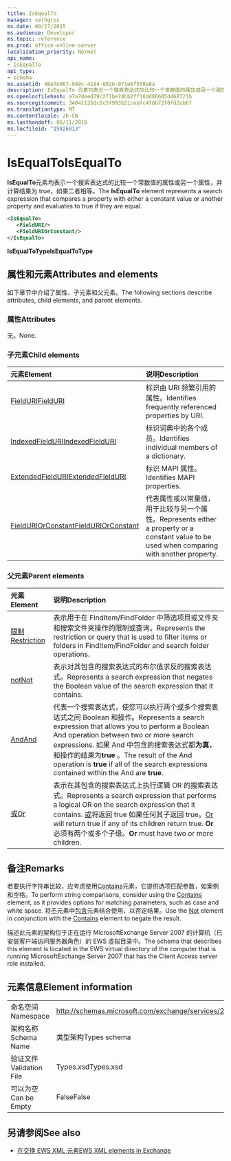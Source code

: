 ```yaml
---
title: IsEqualTo
manager: sethgros
ms.date: 09/17/2015
ms.audience: Developer
ms.topic: reference
ms.prod: office-online-server
localization_priority: Normal
api_name:
- IsEqualTo
api_type:
- schema
ms.assetid: 48e7e067-049c-4184-8026-071e6f558e8a
description: IsEqualTo 元素均表示一个搜索表达式的比较一个常数值的属性或另一个属性，并计算结果为 true，如果二者相等。
ms.openlocfilehash: a7a7deed79c271be74bb2ff16dd86605d468721b
ms.sourcegitcommit: 34041125dc8c5f993b21cebfc4f8b72f0fd2cb6f
ms.translationtype: MT
ms.contentlocale: zh-CN
ms.lasthandoff: 06/11/2018
ms.locfileid: "19826013"
---
```

# <a name="isequalto"></a><span data-ttu-id="5e4bd-103">IsEqualTo</span><span class="sxs-lookup"><span data-stu-id="5e4bd-103">IsEqualTo</span></span>

<span data-ttu-id="5e4bd-104">**IsEqualTo**元素均表示一个搜索表达式的比较一个常数值的属性或另一个属性，并计算结果为 true，如果二者相等。</span><span class="sxs-lookup"><span data-stu-id="5e4bd-104">The **IsEqualTo** element represents a search expression that compares a property with either a constant value or another property and evaluates to true if they are equal.</span></span> 
  
```xml
<IsEqualTo>
   <FieldURI/>
   <FieldURIOrConstant/>
</IsEqualTo>
```

 <span data-ttu-id="5e4bd-105">**IsEqualToType**</span><span class="sxs-lookup"><span data-stu-id="5e4bd-105">**IsEqualToType**</span></span>
## <a name="attributes-and-elements"></a><span data-ttu-id="5e4bd-106">属性和元素</span><span class="sxs-lookup"><span data-stu-id="5e4bd-106">Attributes and elements</span></span>

<span data-ttu-id="5e4bd-107">如下章节中介绍了属性、子元素和父元素。</span><span class="sxs-lookup"><span data-stu-id="5e4bd-107">The following sections describe attributes, child elements, and parent elements.</span></span>
  
### <a name="attributes"></a><span data-ttu-id="5e4bd-108">属性</span><span class="sxs-lookup"><span data-stu-id="5e4bd-108">Attributes</span></span>

<span data-ttu-id="5e4bd-109">无。</span><span class="sxs-lookup"><span data-stu-id="5e4bd-109">None.</span></span>
  
### <a name="child-elements"></a><span data-ttu-id="5e4bd-110">子元素</span><span class="sxs-lookup"><span data-stu-id="5e4bd-110">Child elements</span></span>

|<span data-ttu-id="5e4bd-111">**元素**</span><span class="sxs-lookup"><span data-stu-id="5e4bd-111">**Element**</span></span>|<span data-ttu-id="5e4bd-112">**说明**</span><span class="sxs-lookup"><span data-stu-id="5e4bd-112">**Description**</span></span>|
|:-----|:-----|
|[<span data-ttu-id="5e4bd-113">FieldURI</span><span class="sxs-lookup"><span data-stu-id="5e4bd-113">FieldURI</span></span>](fielduri.md) <br/> |<span data-ttu-id="5e4bd-114">标识由 URI 频繁引用的属性。</span><span class="sxs-lookup"><span data-stu-id="5e4bd-114">Identifies frequently referenced properties by URI.</span></span>  <br/> |
|[<span data-ttu-id="5e4bd-115">IndexedFieldURI</span><span class="sxs-lookup"><span data-stu-id="5e4bd-115">IndexedFieldURI</span></span>](indexedfielduri.md) <br/> |<span data-ttu-id="5e4bd-116">标识词典中的各个成员。</span><span class="sxs-lookup"><span data-stu-id="5e4bd-116">Identifies individual members of a dictionary.</span></span>  <br/> |
|[<span data-ttu-id="5e4bd-117">ExtendedFieldURI</span><span class="sxs-lookup"><span data-stu-id="5e4bd-117">ExtendedFieldURI</span></span>](extendedfielduri.md) <br/> |<span data-ttu-id="5e4bd-118">标识 MAPI 属性。</span><span class="sxs-lookup"><span data-stu-id="5e4bd-118">Identifies MAPI properties.</span></span>  <br/> |
|[<span data-ttu-id="5e4bd-119">FieldURIOrConstant</span><span class="sxs-lookup"><span data-stu-id="5e4bd-119">FieldURIOrConstant</span></span>](fielduriorconstant.md) <br/> |<span data-ttu-id="5e4bd-120">代表属性或以常量值，用于比较与另一个属性。</span><span class="sxs-lookup"><span data-stu-id="5e4bd-120">Represents either a property or a constant value to be used when comparing with another property.</span></span>  <br/> |
   
### <a name="parent-elements"></a><span data-ttu-id="5e4bd-121">父元素</span><span class="sxs-lookup"><span data-stu-id="5e4bd-121">Parent elements</span></span>

|<span data-ttu-id="5e4bd-122">**元素**</span><span class="sxs-lookup"><span data-stu-id="5e4bd-122">**Element**</span></span>|<span data-ttu-id="5e4bd-123">**说明**</span><span class="sxs-lookup"><span data-stu-id="5e4bd-123">**Description**</span></span>|
|:-----|:-----|
|[<span data-ttu-id="5e4bd-124">限制</span><span class="sxs-lookup"><span data-stu-id="5e4bd-124">Restriction</span></span>](restriction.md) <br/> |<span data-ttu-id="5e4bd-125">表示用于在 FindItem/FindFolder 中筛选项目或文件夹和搜索文件夹操作的限制或查询。</span><span class="sxs-lookup"><span data-stu-id="5e4bd-125">Represents the restriction or query that is used to filter items or folders in FindItem/FindFolder and search folder operations.</span></span>  <br/> |
|[<span data-ttu-id="5e4bd-126">not</span><span class="sxs-lookup"><span data-stu-id="5e4bd-126">Not</span></span>](not.md) <br/> |<span data-ttu-id="5e4bd-127">表示对其包含的搜索表达式的布尔值求反的搜索表达式。</span><span class="sxs-lookup"><span data-stu-id="5e4bd-127">Represents a search expression that negates the Boolean value of the search expression that it contains.</span></span>  <br/> |
|[<span data-ttu-id="5e4bd-128">And</span><span class="sxs-lookup"><span data-stu-id="5e4bd-128">And</span></span>](and.md) <br/> |<span data-ttu-id="5e4bd-129">代表一个搜索表达式，使您可以执行两个或多个搜索表达式之间 Boolean 和操作。</span><span class="sxs-lookup"><span data-stu-id="5e4bd-129">Represents a search expression that allows you to perform a Boolean And operation between two or more search expressions.</span></span> <span data-ttu-id="5e4bd-130">如果 And 中包含的搜索表达式都**为真**，和操作的结果为**true** 。</span><span class="sxs-lookup"><span data-stu-id="5e4bd-130">The result of the And operation is **true** if all of the search expressions contained within the And are **true**.</span></span>  <br/> |
|[<span data-ttu-id="5e4bd-131">或</span><span class="sxs-lookup"><span data-stu-id="5e4bd-131">Or</span></span>](or.md) <br/> |<span data-ttu-id="5e4bd-132">表示在其包含的搜索表达式上执行逻辑 OR 的搜索表达式。</span><span class="sxs-lookup"><span data-stu-id="5e4bd-132">Represents a search expression that performs a logical OR on the search expression that it contains.</span></span> <span data-ttu-id="5e4bd-133">[或](or.md)将返回 true 如果任何其子返回 true。</span><span class="sxs-lookup"><span data-stu-id="5e4bd-133">[Or](or.md) will return true if any of its children return true.</span></span> <span data-ttu-id="5e4bd-134">**Or** 必须有两个或多个子级。</span><span class="sxs-lookup"><span data-stu-id="5e4bd-134">**Or** must have two or more children.</span></span>  <br/> |
   
## <a name="remarks"></a><span data-ttu-id="5e4bd-135">备注</span><span class="sxs-lookup"><span data-stu-id="5e4bd-135">Remarks</span></span>

<span data-ttu-id="5e4bd-136">若要执行字符串比较，应考虑使用[Contains](contains.md)元素，它提供选项匹配参数，如案例和空格。</span><span class="sxs-lookup"><span data-stu-id="5e4bd-136">To perform string comparisons, consider using the [Contains](contains.md) element, as it provides options for matching parameters, such as case and white space.</span></span> <span data-ttu-id="5e4bd-137">将[不](not.md)元素中[包含](contains.md)元素结合使用，以否定结果。</span><span class="sxs-lookup"><span data-stu-id="5e4bd-137">Use the [Not](not.md) element in conjunction with the [Contains](contains.md) element to negate the result.</span></span> 
  
<span data-ttu-id="5e4bd-138">描述此元素的架构位于正在运行 MicrosoftExchange Server 2007 的计算机（已安装客户端访问服务器角色）的 EWS 虚拟目录中。</span><span class="sxs-lookup"><span data-stu-id="5e4bd-138">The schema that describes this element is located in the EWS virtual directory of the computer that is running MicrosoftExchange Server 2007 that has the Client Access server role installed.</span></span>
  
## <a name="element-information"></a><span data-ttu-id="5e4bd-139">元素信息</span><span class="sxs-lookup"><span data-stu-id="5e4bd-139">Element information</span></span>

|||
|:-----|:-----|
|<span data-ttu-id="5e4bd-140">命名空间</span><span class="sxs-lookup"><span data-stu-id="5e4bd-140">Namespace</span></span>  <br/> |http://schemas.microsoft.com/exchange/services/2006/types  <br/> |
|<span data-ttu-id="5e4bd-141">架构名称</span><span class="sxs-lookup"><span data-stu-id="5e4bd-141">Schema Name</span></span>  <br/> |<span data-ttu-id="5e4bd-142">类型架构</span><span class="sxs-lookup"><span data-stu-id="5e4bd-142">Types schema</span></span>  <br/> |
|<span data-ttu-id="5e4bd-143">验证文件</span><span class="sxs-lookup"><span data-stu-id="5e4bd-143">Validation File</span></span>  <br/> |<span data-ttu-id="5e4bd-144">Types.xsd</span><span class="sxs-lookup"><span data-stu-id="5e4bd-144">Types.xsd</span></span>  <br/> |
|<span data-ttu-id="5e4bd-145">可以为空</span><span class="sxs-lookup"><span data-stu-id="5e4bd-145">Can be Empty</span></span>  <br/> |<span data-ttu-id="5e4bd-146">False</span><span class="sxs-lookup"><span data-stu-id="5e4bd-146">False</span></span>  <br/> |
   
## <a name="see-also"></a><span data-ttu-id="5e4bd-147">另请参阅</span><span class="sxs-lookup"><span data-stu-id="5e4bd-147">See also</span></span>



- [<span data-ttu-id="5e4bd-148">在交换 EWS XML 元素</span><span class="sxs-lookup"><span data-stu-id="5e4bd-148">EWS XML elements in Exchange</span></span>](ews-xml-elements-in-exchange.md)

